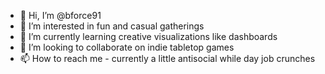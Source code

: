 - 👋 Hi, I’m @bforce91
- 👀 I’m interested in fun and casual gatherings
- 🌱 I’m currently learning creative visualizations like dashboards
- 💞️ I’m looking to collaborate on indie tabletop games
- 📫 How to reach me - currently a little antisocial while day job crunches

<!---
bforce91/bforce91 is a ✨ special ✨ repository because its `README.md` (this file) appears on your GitHub profile.
You can click the Preview link to take a look at your changes.
--->

